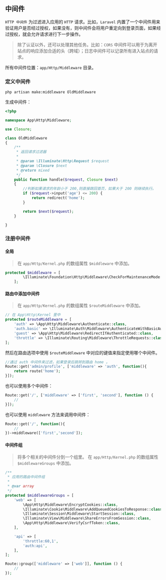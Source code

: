 ## 中间件

`HTTP 中间件` 为过滤进入应用的 `HTTP` 请求。比如，`Laravel` 内置了一个中间件用来验证用户是否经过授权，如果没有，则中间件会将用户重定向到登录页面，如果经过授权，就会允许请求进行下一步操作。

> 除了认证以外，还可以处理其他任务。比如：`CORS` 中间件可以用于为离开站点的响应添加合适的头（跨域）；日志中间件可以记录所有进入站点的请求。

所有中间件位置：`app/Http/Middleware` 目录。

### 定义中间件

```
php artisan make:middleware OldMiddleware
```

生成中间件：
```php
<?php

namespace App\Http\Middleware;

use Closure;

class OldMiddleware
{
    /**
     * 返回请求过滤器
     *
     * @param \Illuminate\Http\Request $request
     * @param \Closure $next
     * @return mixed
     */
    public function handle($request, Closure $next)
    {
        //判断如果请求的年龄小于 200,则直接跳回首页，如果大于 200 则继续执行。
        if ($request->input('age') <= 200) {
            return redirect('home');
        }

        return $next($request);
    }

}
```

### 注册中间件

#### 全局

> 在 `app/Http/Kernel.php` 的数组属性 `$middleware` 中添加。
```php
protected $middleware = [
        \Illuminate\Foundation\Http\Middleware\CheckForMaintenanceMode::class,
    ];
``` 

#### 路由中添加中间件

> 在 `app/Http/Kernel.php` 的数组属性 `$routeMiddleware` 中添加。
```php
// 在 App\Http\Kernel 里中
protected $routeMiddleware = [
    'auth' => \App\Http\Middleware\Authenticate::class,
    'auth.basic' => \Illuminate\Auth\Middleware\AuthenticateWithBasicAuth::class,
    'guest' => \App\Http\Middleware\RedirectIfAuthenticated::class,
    'throttle' => \Illuminate\Routing\Middleware\ThrottleRequests::class,
];
```
然后在路由选项中使用 `$routeMiddleware` 中对应的键值来指定使用哪个中间件。
```php
//通过 auth 中间件来过滤，如果登录后跳转到路由 home 。
Route::get('admin/profile', ['middleware' => 'auth', function(){
    return route('home');
}]);
```

也可以使用多个中间件：
```php
Route::get('/', ['middleware' => ['first', 'second'], function () {
    //
}]);
```

也可以使用 `middleware` 方法来调用中间件：
```php
Route::get('/', function(){
    //
})->middleware(['first','second']);
```

#### 中间件组

> 将多个相关的中间件分到一个组里。
> 在 `app/Http/Kernel.php` 的数组属性 `$middlewareGroups` 中添加。

```php
/**
 * 应用的路由中间件组
 *
 * @var array
 */
protected $middlewareGroups = [
    'web' => [
        \App\Http\Middleware\EncryptCookies::class,
        \Illuminate\Cookie\Middleware\AddQueuedCookiesToResponse::class,
        \Illuminate\Session\Middleware\StartSession::class,
        \Illuminate\View\Middleware\ShareErrorsFromSession::class,
        \App\Http\Middleware\VerifyCsrfToken::class,
    ],

    'api' => [
        'throttle:60,1',
        'auth:api',
    ],
];
```

```php
Route::group(['middleware' => ['web']], function () {
    //
});
```













